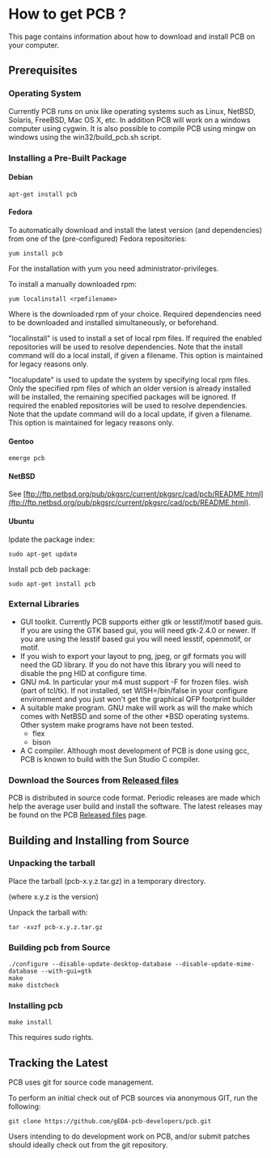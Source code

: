 # How to get PCB ?

This page contains information about how to download and install PCB on your computer.

## Prerequisites

### Operating System

Currently PCB runs on unix like operating systems such as Linux, NetBSD, Solaris, FreeBSD, Mac OS X, etc. In addition PCB will work on a windows computer using cygwin. It is also possible to compile PCB using mingw on windows using the win32/build_pcb.sh script.

### Installing a Pre-Built Package

#### Debian

```
apt-get install pcb
```

#### Fedora

To automatically download and install the latest version (and dependencies) from one of the (pre-configured) Fedora repositories:

```
yum install pcb
```

For the installation with yum you need administrator-privileges.

To install a manually downloaded rpm:

```
yum localinstall <rpmfilename>
```

Where <rpmfilename> is the downloaded rpm of your choice. Required dependencies need to be downloaded and installed simultaneously, or beforehand.

"localinstall" is used to install a set of local rpm files. If required the enabled repositories will be used to resolve dependencies. Note that the install command will do a local install, if given a filename. This option is maintained for legacy reasons only.

"localupdate" is used to update the system by specifying local rpm files. Only the specified rpm files of which an older version is already installed will be installed, the remaining specified packages will be ignored. If required the enabled repositories will be used to resolve dependencies. Note that the update command will do a local update, if given a filename. This option is maintained for legacy reasons only.

#### Gentoo

```
emerge pcb
```

#### NetBSD

See [ftp://ftp.netbsd.org/pub/pkgsrc/current/pkgsrc/cad/pcb/README.html](ftp://ftp.netbsd.org/pub/pkgsrc/current/pkgsrc/cad/pcb/README.html).

#### Ubuntu

Ipdate the package index:

```
sudo apt-get update
```

Install pcb deb package:

```
sudo apt-get install pcb
```

### External Libraries

- GUI toolkit. Currently PCB supports either gtk or lesstif/motif based guis. If you are using the GTK based gui, you will need gtk-2.4.0 or newer. If you are using the lesstif based gui you will need lesstif, openmotif, or motif.
- If you wish to export your layout to png, jpeg, or gif formats you will need the GD library. If you do not have this library you will need to disable the png HID at configure time.
- GNU m4. In particular your m4 must support -F for frozen files.
wish (part of tcl/tk). If not installed, set WISH=/bin/false in your configure environment and you just won't get the graphical QFP footprint builder
- A suitable make program. GNU make will work as will the make which comes with NetBSD and some of the other *BSD operating systems. Other system make programs have not been tested.
   - flex
   - bison
- A C compiler. Although most development of PCB is done using gcc, PCB is known to build with the Sun Studio C compiler.

### Download the Sources from [Released files](https://github.com/bert/pcb/wiki/2.0-Released-files)

PCB is distributed in source code format. Periodic releases are made which help the average user build and install the software. The latest releases may be found on the PCB [Released files](https://github.com/bert/pcb/wiki/2.0-Released-files) page.

## Building and Installing from Source

### Unpacking the tarball

Place the tarball (pcb-x.y.z.tar.gz) in a temporary directory.

(where x.y.z is the version)

Unpack the tarball with:

```
tar -xvzf pcb-x.y.z.tar.gz
```

### Building pcb from Source

```
./configure --disable-update-desktop-database --disable-update-mime-database --with-gui=gtk 
make
make distcheck
```

### Installing pcb

```
make install
```

This requires sudo rights.

## Tracking the Latest

PCB uses git for source code management.

To perform an initial check out of PCB sources via anonymous GIT, run the following:

```
git clone https://github.com/gEDA-pcb-developers/pcb.git
```

Users intending to do development work on PCB, and/or submit patches should ideally check out from the git repository.
